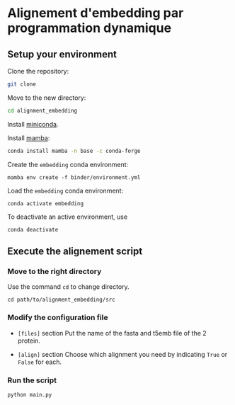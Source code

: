 # Alignement d'embedding par programmation dynamique

## Setup your environment

Clone the repository:

```bash
git clone 
```

Move to the new directory:

```bash
cd alignment_embedding
```

Install [miniconda](https://docs.conda.io/en/latest/miniconda.html).

Install [mamba](https://github.com/mamba-org/mamba):

```bash
conda install mamba -n base -c conda-forge
```

Create the `embedding` conda environment:
```
mamba env create -f binder/environment.yml
```

Load the `embedding` conda environment:
```
conda activate embedding
```

To deactivate an active environment, use

```
conda deactivate
```
## Execute the alignement script

### Move to the right directory

Use the command `cd` to change directory.
```
cd path/to/alignment_embedding/src
```
### Modify the configuration file
 - `[files]` section
Put the name of the fasta and t5emb file of the 2 protein.

 - `[align]` section 
Choose which alignment you need by indicating `True` or `False` for each.

### Run the script

```
python main.py
```